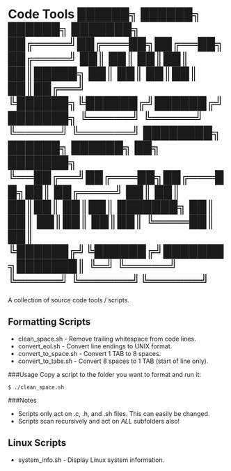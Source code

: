 Code Tools
     ██████╗ ██████╗ ██████╗ ███████╗
    ██╔════╝██╔═══██╗██╔══██╗██╔════╝
    ██║     ██║   ██║██║  ██║█████╗
    ██║     ██║   ██║██║  ██║██╔══╝
    ╚██████╗╚██████╔╝██████╔╝███████╗
     ╚═════╝ ╚═════╝ ╚═════╝ ╚══════╝
████████╗ ██████╗  ██████╗ ██╗     ███████╗
╚══██╔══╝██╔═══██╗██╔═══██╗██║     ██╔════╝
   ██║   ██║   ██║██║   ██║██║     ███████╗
   ██║   ██║   ██║██║   ██║██║     ╚════██║
   ██║   ╚██████╔╝╚██████╔╝███████╗███████║
   ╚═╝    ╚═════╝  ╚═════╝ ╚══════╝╚══════╝
===========================================

A collection of source code tools / scripts.


Formatting Scripts
------------------
* clean_space.sh      - Remove trailing whitespace from code lines.
* convert_eol.sh      - Convert line endings to UNIX format.
* convert_to_space.sh - Convert 1 TAB to 8 spaces.
* convert_to_tabs.sh  - Convert 8 spaces to 1 TAB (start of line only).

###Usage
Copy a script to the folder you want to format and run it:

	$ ./clean_space.sh

###Notes
* Scripts only act on .c, .h, and .sh files. This can easily be changed.
* Scripts scan recursively and act on *ALL* subfolders also!


Linux Scripts
-------------
* system_info.sh - Display Linux system information.
